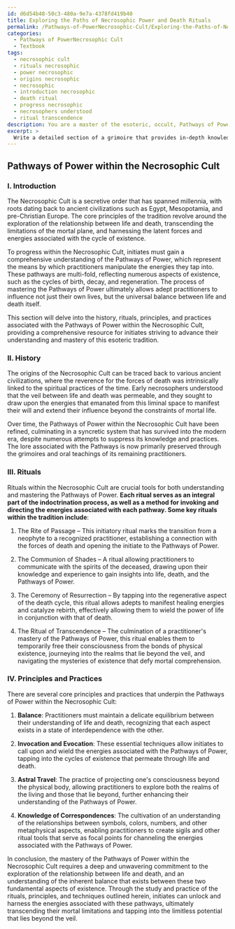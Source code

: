 ```yaml
---
id: d6d54b48-50c3-480a-9e7a-4378fd419b40
title: Exploring the Paths of Necrosophic Power and Death Rituals
permalink: /Pathways-of-PowerNecrosophic-Cult/Exploring-the-Paths-of-Necrosophic-Power-and-Death-Rituals/
categories:
  - Pathways of PowerNecrosophic Cult
  - Textbook
tags:
  - necrosophic cult
  - rituals necrosophic
  - power necrosophic
  - origins necrosophic
  - necrosophic
  - introduction necrosophic
  - death ritual
  - progress necrosophic
  - necrosophers understood
  - ritual transcendence
description: You are a master of the esoteric, occult, Pathways of PowerNecrosophic Cult and education, you have written many textbooks on the subject in ways that provide students with rich and deep understanding of the subject. You are being asked to write textbook-like sections on a topic and you do it with full context, explainability, and reliability in accuracy to the true facts of the topic at hand, in a textbook style that a student would easily be able to learn from, in a rich, engaging, and contextual way. Always include relevant context (such as formulas and history), related concepts, and in a way that someone can gain deep insights from.
excerpt: > 
  Write a detailed section of a grimoire that provides in-depth knowledge and understanding on the Pathways of Power within the Necrosophic Cult, including its history, rituals, principles, and practices that initiates should study and master to successfully progress within the cult.
---
```


## Pathways of Power within the Necrosophic Cult

### I. Introduction

The Necrosophic Cult is a secretive order that has spanned millennia, with roots dating back to ancient civilizations such as Egypt, Mesopotamia, and pre-Christian Europe. The core principles of the tradition revolve around the exploration of the relationship between life and death, transcending the limitations of the mortal plane, and harnessing the latent forces and energies associated with the cycle of existence. 

To progress within the Necrosophic Cult, initiates must gain a comprehensive understanding of the Pathways of Power, which represent the means by which practitioners manipulate the energies they tap into. These pathways are multi-fold, reflecting numerous aspects of existence, such as the cycles of birth, decay, and regeneration. The process of mastering the Pathways of Power ultimately allows adept practitioners to influence not just their own lives, but the universal balance between life and death itself. 

This section will delve into the history, rituals, principles, and practices associated with the Pathways of Power within the Necrosophic Cult, providing a comprehensive resource for initiates striving to advance their understanding and mastery of this esoteric tradition.

### II. History

The origins of the Necrosophic Cult can be traced back to various ancient civilizations, where the reverence for the forces of death was intrinsically linked to the spiritual practices of the time. Early necrosophers understood that the veil between life and death was permeable, and they sought to draw upon the energies that emanated from this liminal space to manifest their will and extend their influence beyond the constraints of mortal life.

Over time, the Pathways of Power within the Necrosophic Cult have been refined, culminating in a syncretic system that has survived into the modern era, despite numerous attempts to suppress its knowledge and practices. The lore associated with the Pathways is now primarily preserved through the grimoires and oral teachings of its remaining practitioners.

### III. Rituals

Rituals within the Necrosophic Cult are crucial tools for both understanding and mastering the Pathways of Power. **Each ritual serves as an integral part of the indoctrination process, as well as a method for invoking and directing the energies associated with each pathway. Some key rituals within the tradition include**:

1. The Rite of Passage – This initiatory ritual marks the transition from a neophyte to a recognized practitioner, establishing a connection with the forces of death and opening the initiate to the Pathways of Power.

2. The Communion of Shades – A ritual allowing practitioners to communicate with the spirits of the deceased, drawing upon their knowledge and experience to gain insights into life, death, and the Pathways of Power.

3. The Ceremony of Resurrection – By tapping into the regenerative aspect of the death cycle, this ritual allows adepts to manifest healing energies and catalyze rebirth, effectively allowing them to wield the power of life in conjunction with that of death.

4. The Ritual of Transcendence – The culmination of a practitioner's mastery of the Pathways of Power, this ritual enables them to temporarily free their consciousness from the bonds of physical existence, journeying into the realms that lie beyond the veil, and navigating the mysteries of existence that defy mortal comprehension.

### IV. Principles and Practices

There are several core principles and practices that underpin the Pathways of Power within the Necrosophic Cult:

1. ****Balance****: Practitioners must maintain a delicate equilibrium between their understanding of life and death, recognizing that each aspect exists in a state of interdependence with the other.

2. ****Invocation and Evocation****: These essential techniques allow initiates to call upon and wield the energies associated with the Pathways of Power, tapping into the cycles of existence that permeate through life and death.

3. ****Astral Travel****: The practice of projecting one's consciousness beyond the physical body, allowing practitioners to explore both the realms of the living and those that lie beyond, further enhancing their understanding of the Pathways of Power.

4. ****Knowledge of Correspondences****: The cultivation of an understanding of the relationships between symbols, colors, numbers, and other metaphysical aspects, enabling practitioners to create sigils and other ritual tools that serve as focal points for channeling the energies associated with the Pathways of Power.

In conclusion, the mastery of the Pathways of Power within the Necrosophic Cult requires a deep and unwavering commitment to the exploration of the relationship between life and death, and an understanding of the inherent balance that exists between these two fundamental aspects of existence. Through the study and practice of the rituals, principles, and techniques outlined herein, initiates can unlock and harness the energies associated with these pathways, ultimately transcending their mortal limitations and tapping into the limitless potential that lies beyond the veil.

